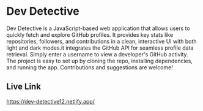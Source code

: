
# Dev Detective

Dev Detective is a JavaScript-based web application that allows users to quickly fetch and explore GitHub profiles. It provides key stats like repositories, followers, and contributions in a clean, interactive UI with both light and dark modes.it integrates the GitHub API for seamless profile data retrieval. Simply enter a username to view a developer's GitHub activity. The project is easy to set up by cloning the repo, installing dependencies, and running the app. Contributions and suggestions are welcome!
## Live Link

https://dev-detective12.netlify.app/

